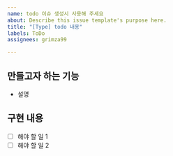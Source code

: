 ```yaml
---
name: todo 이슈 생성시 사용해 주세요
about: Describe this issue template's purpose here.
title: "[Type] todo 내용"
labels: ToDo
assignees: grimza99

---
```


## 만들고자 하는 기능

- 설명

## 구현 내용

- [ ] 해야 할 일 1
- [ ] 해야 할 일 2

